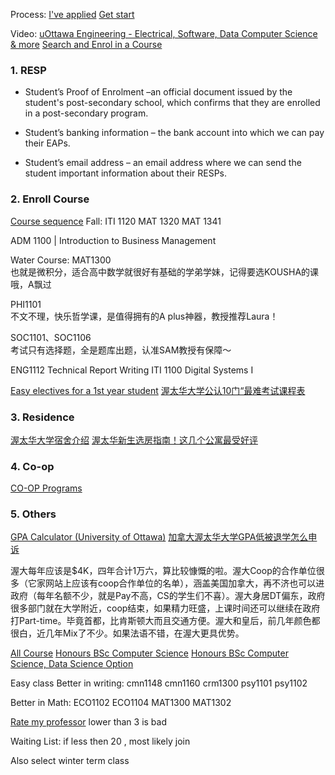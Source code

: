 Process:
[I've applied](https://www.uottawa.ca/study/undergraduate-studies/applied)
[Get start](https://www.uottawa.ca/get-started/)


Video:
[uOttawa Engineering - Electrical, Software, Data Computer Science & more](https://www.youtube.com/watch?v=Bn7_fHcAiD4)
[Search and Enrol in a Course](https://www.youtube.com/watch?v=v28eTBj7mT8)

### 1. RESP
- Student’s Proof of Enrolment –an official document issued by the student's post-secondary school, which confirms that they are enrolled in a post-secondary program.​
    
- Student’s banking information – the bank account into which we can pay their EAPs.​
    
- Student’s email address – an email address where we can send the student important information about their RESPs.

### 2. Enroll Course
[Course sequence](https://www.uottawa.ca/faculty-engineering/undergraduate-studies/programs/computer-science/course-sequence)
Fall:
ITI 1120
MAT 1320 
MAT 1341

ADM 1100 | Introduction to Business Management

Water Course:
MAT1300  
也就是微积分，适合高中数学就很好有基础的学弟学妹，记得要选KOUSHA的课哦，A飘过

PHI1101  
不文不理，快乐哲学课，是值得拥有的A plus神器，教授推荐Laura！

SOC1101、SOC1106  
考试只有选择题，全是题库出题，认准SAM教授有保障～

ENG1112 Technical Report Writing
ITI 1100 Digital Systems I

[Easy electives for a 1st year student](https://www.reddit.com/r/geegees/comments/rudauj/easy_electives_for_a_1st_year_student/)
[渥太华大学公认10门“最难考试课程表](https://liuxue.xdf.cn/blog/lijuan29/blog/2606152.shtml)

### 3. Residence
[渥太华大学宿舍介绍](http://xhslink.com/55nnHq)  [渥太华新生选房指南！这几个公寓最受好评](http://xhslink.com/UuUnHq)

### 4. Co-op
[CO-OP Programs](https://www.uottawa.ca/current-students/career-experiential-learning/coop/coop-programs/computer-science)

### 5. Others
[GPA Calculator (University of Ottawa)](https://gradecalc.info/ca/on/uottawa/gpa_calc.pl)
[加拿大渥太华大学GPA低被退学怎么申诉](http://xhslink.com/4T0xHq)


渥大每年应该是$4K，四年合计1万六，算比较慷慨的啦。渥大Coop的合作单位很多（它家网站上应该有coop合作单位的名单），涵盖美国加拿大，再不济也可以进政府（每年名额不少，就是Pay不高，CS的学生们不喜）。渥大身居DT偏东，政府很多部门就在大学附近，coop结束，如果精力旺盛，上课时间还可以继续在政府打Part-time。毕竟首都，比肯斯顿大而且交通方便。渥大和皇后，前几年颜色都很白，近几年Mix了不少。如果法语不错，在渥大更具优势。


[All Course](https://catalogue.uottawa.ca/en/courses/)
[Honours BSc Computer Science](https://catalogue.uottawa.ca/en/undergrad/honours-bsc-computer-science/#programrequirementstext)
[Honours BSc Computer Science, Data Science Option](https://catalogue.uottawa.ca/en/undergrad/honours-bsc-computer-science/#programrequirementstext)

Easy class
Better in writing:
cmn1148
cmn1160
crm1300
psy1101
psy1102

Better in Math:
ECO1102
ECO1104
MAT1300
MAT1302

[Rate my professor](https://www.ratemyprofessors.com/school/1452)  lower than 3 is bad

Waiting List: if less then 20 , most likely join

Also select winter term class
